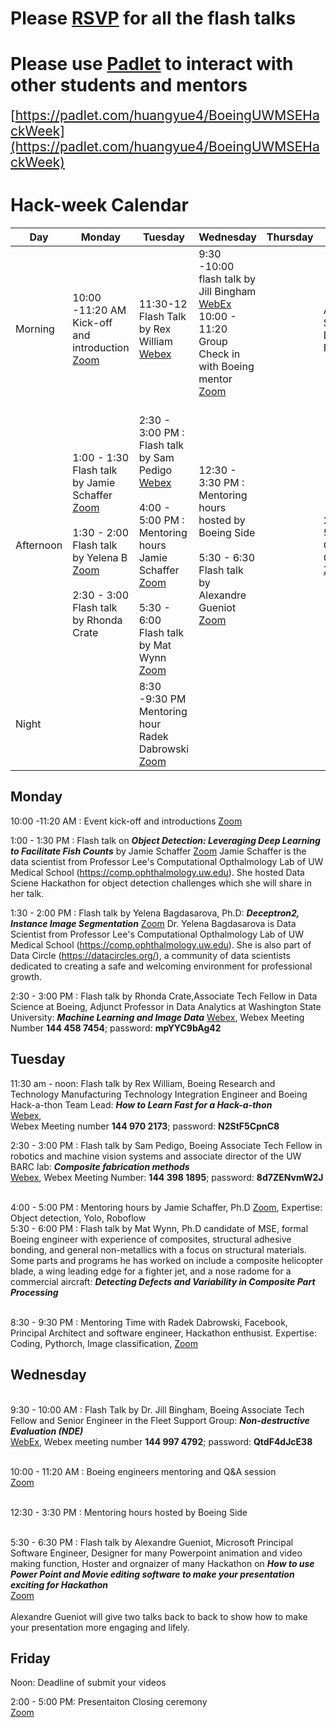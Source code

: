 # Please [RSVP](https://docs.google.com/forms/d/1tmEfMO9kepM5rTFMKcE9sPhJ2iJFxquMhOdQYSx1qeY/viewform?edit_requested=true) for all the flash talks

# Please use [Padlet](https://padlet.com/huangyue4/BoeingUWMSEHackWeek) to interact with other students and mentors
<span style="font-size:1.5em">[https://padlet.com/huangyue4/BoeingUWMSEHackWeek](https://padlet.com/huangyue4/BoeingUWMSEHackWeek)</span>




# **Hack-week Calendar**

|**Day**|**Monday**|**Tuesday**|**Wednesday**|**Thursday**|**Friday**|
|---|---|---|---|---|---|
|Morning |10:00 -11:20 AM<br>Kick-off and introduction [Zoom](https://washington.zoom.us/s/93616213570)|11:30-12 <br/>Flash Talk by Rex William [Webex](https://boeing.webex.com/boeing/j.php?MTID=mf49cb950294718bf724a043093fa2d82) |9:30 -10:00<br> flash talk by Jill Bingham [WebEx](https://boeing.webex.com/boeing/j.php?MTID=m0d7bd3c1234f32937b245ea720c9e0a2>) <br>10:00 - 11:20 <br> Group Check in with Boeing mentor [Zoom](https://washington.zoom.us/s/93616213570)<br><br>||All Submission Due Noon Friday
|Afternoon |1:00 - 1:30<br> Flash talk by Jamie Schaffer [Zoom](https://washington.zoom.us/j/98069186759)<br> <br>1:30 - 2:00 <br> Flash talk by Yelena B [Zoom](https://washington.zoom.us/j/98069186759)<br><br> 2:30 - 3:00<br> Flash talk by Rhonda Crate |2:30 - 3:00 PM : Flash talk by Sam Pedigo [Webex](https://boeing.webex.com/boeing/j.php?MTID=m4f29d42f0570da566c109b00b0f49f2e)<br><br> 4:00 - 5:00 PM : Mentoring hours Jamie Schaffer [Zoom](https://uw-phi.zoom.us/j/98583666188)<br> <br>5:30 - 6:00<br> Flash talk by Mat Wynn [Zoom](https://washington.zoom.us/j/98069186759)| 12:30 - 3:30  PM : Mentoring hours hosted by Boeing Side<br><br> 5:30 - 6:30 <br>Flash talk by  Alexandre Gueniot [Zoom](https://washington.zoom.us/j/98069186759)|   | 2:00 - 5:00<br> Closing Ceremony [Zoom](https://washington.zoom.us/s/93616213570) |
|Night ||8:30 -9:30 PM <br> Mentoring hour Radek Dabrowski [Zoom](https://fb.zoom.us/j/96330660300)|   |   |   |



## Monday  
10:00 -11:20 AM : Event kick-off and introductions [Zoom](https://washington.zoom.us/s/93616213570) 

1:00 - 1:30 PM : Flash talk on ***Object Detection: Leveraging Deep Learning to Facilitate Fish Counts*** by Jamie Schaffer [Zoom](https://washington.zoom.us/j/98069186759)
Jamie Schaffer is the data scientist from Professor Lee's Computational Opthalmology Lab of UW Medical School (https://comp.ophthalmology.uw.edu). She hosted Data Sciene Hackathon for object detection challenges which she will share in her talk. 

1:30 - 2:00 PM : Flash talk by Yelena Bagdasarova, Ph.D:  ***Deceptron2, Instance Image Segmentation***
[Zoom](https://washington.zoom.us/j/98069186759)
Dr. Yelena Bagdasarova is Data Scientist from Professor Lee's Computational Opthalmology Lab of UW Medical School (https://comp.ophthalmology.uw.edu). She is also part of Data Circle (https://datacircles.org/), a community of data scientists dedicated to creating a safe and welcoming environment for professional growth.


2:30 - 3:00 PM : Flash talk by Rhonda Crate,Associate Tech Fellow in Data Science at Boeing, Adjunct Professor in Data Analytics at Washington State University: ***Machine Learning and Image Data***
[Webex](https://boeing.webex.com/webappng/sites/boeing/meeting/download/3bf8a45f855a4660bc4e4548435c4500?siteurl=boeing&MTID=me8b4e076660f4b15d9df191896d3ee5f), Webex Meeting Number **144 458 7454**; password: **mpYYC9bAg42** 

 
## Tuesday  
11:30 am - noon: Flash talk by Rex William, Boeing Research and Technology Manufacturing Technology Integration Engineer and Boeing Hack-a-thon Team Lead: ***How to Learn Fast for a Hack-a-thon*** <br> [Webex](https://boeing.webex.com/boeing/j.php?MTID=mf49cb950294718bf724a043093fa2d82),  
Webex Meeting number **144 970 2173**; password: **N2StF5CpnC8**

2:30 - 3:00 PM : Flash talk by Sam Pedigo, Boeing Associate Tech Fellow in robotics and machine vision systems and associate director of the UW BARC lab: ***Composite fabrication methods***
<br>[Webex](https://boeing.webex.com/boeing/j.php?MTID=m4f29d42f0570da566c109b00b0f49f2e), 
Webex Meeting Number: **144 398 1895**; password: **8d7ZENvmW2J**

<br>4:00 - 5:00 PM : Mentoring hours by Jamie Schaffer, Ph.D [Zoom](https://uw-phi.zoom.us/j/98583666188), Expertise: Object detection, Yolo, Roboflow 
<br>5:30 - 6:00 PM : Flash talk by Mat Wynn, Ph.D candidate of MSE, formal Boeing engineer with experience of composites, structural adhesive bonding, and general non-metallics with a focus on structural materials. Some parts and programs he has worked on include a composite helicopter blade, a wing leading edge for a fighter jet, and a nose radome for a commercial aircraft: ***Detecting Defects and Variability in Composite Part Processing***   

<br>8:30 - 9:30 PM : Mentoring Time with Radek Dabrowski, Facebook, Principal Architect and software engineer, Hackathon enthusist. Expertise: Coding, Pythorch, Image classification, [Zoom](https://fb.zoom.us/j/96330660300)

## Wednesday 
<br> 9:30 - 10:00 AM : Flash Talk by Dr. Jill Bingham, Boeing Associate Tech Fellow and Senior Engineer in the Fleet Support Group: ***Non-destructive Evaluation (NDE)***
<br> [WebEx](https://boeing.webex.com/boeing/j.php?MTID=m0d7bd3c1234f32937b245ea720c9e0a2>), Webex meeting number **144 997 4792**; password: **QtdF4dJcE38**

<br>10:00 - 11:20 AM : Boeing engineers mentoring and Q&A session <br>[Zoom](https://washington.zoom.us/s/93616213570) 

<br>12:30 - 3:30  PM : Mentoring hours hosted by Boeing Side 

<br>5:30 - 6:30 PM : Flash talk by  Alexandre Gueniot, Microsoft Principal Software Engineer, Designer for many Powerpoint animation and video making function, Hoster and orgnaizer of many Hackathon on  ***How to use Power Point and Movie editing software to make your presentation exciting for Hackathon*** <br>[Zoom](https://washington.zoom.us/j/98069186759)   
<br>Alexandre Gueniot will give two talks back to back to show how to make your presentation more engaging and lifely. 


## Friday 
Noon: Deadline of submit your videos

2:00 - 5:00 PM: Presentaiton Closing ceremony <br>[Zoom](https://washington.zoom.us/s/93616213570) 



